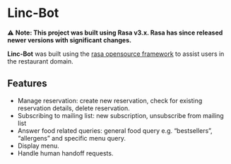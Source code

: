 # Linc-Bot
⚠️ **Note: This project was built using Rasa v3.x. Rasa has since released newer versions with significant changes.**

**Linc-Bot** was built using the [rasa opensource framework](https://rasa.com/) to assist users in the restaurant domain.
 
## Features
- Manage reservation: create new reservation, check for existing reservation details, 
delete reservation.
- Subscribing to mailing list: new subscription, unsubscribe from mailing list 
- Answer food related queries: general food query e.g. “bestsellers”, “allergens” and 
specific menu query. 
- Display menu. 
- Handle human handoff requests. 


